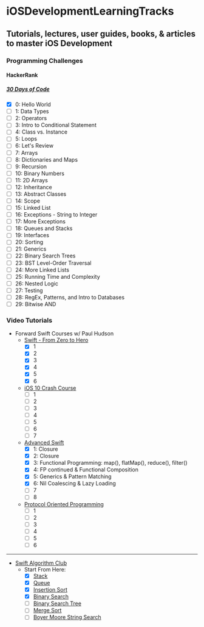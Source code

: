 # iOSDevelopmentLearningTracks
## Tutorials, lectures, user guides, books, & articles to master iOS Development

### Programming Challenges

#### HackerRank

##### [30 Days of Code](https://www.hackerrank.com/domains/tutorials/30-days-of-code)

- [x] 0: Hello World
- [ ] 1: Data Types
- [ ] 2: Operators
- [ ] 3: Intro to Conditional Statement
- [ ] 4: Class vs. Instance
- [ ] 5: Loops
- [ ] 6: Let's Review
- [ ] 7: Arrays
- [ ] 8: Dictionaries and Maps
- [ ] 9: Recursion
- [ ] 10: Binary Numbers
- [ ] 11: 2D Arrays
- [ ] 12: Inheritance
- [ ] 13: Abstract Classes
- [ ] 14: Scope
- [ ] 15: Linked List
- [ ] 16: Exceptions - String to Integer
- [ ] 17: More Exceptions
- [ ] 18: Queues and Stacks
- [ ] 19: Interfaces
- [ ] 20: Sorting
- [ ] 21: Generics
- [ ] 22: Binary Search Trees
- [ ] 23: BST Level-Order Traversal
- [ ] 24: More Linked Lists
- [ ] 25: Running Time and Complexity
- [ ] 26: Nested Logic
- [ ] 27: Testing
- [ ] 28: RegEx, Patterns, and Intro to Databases
- [ ] 29: Bitwise AND

### Video Tutorials
- Forward Swift Courses w/ Paul Hudson
  - [Swift - From Zero to Hero](https://forwardcourses:com/workshops/9)
    - [x] 1
    - [x] 2
    - [x] 3
    - [x] 4
    - [x] 5
    - [x] 6

  - [iOS 10 Crash Course](https://forwardcourses:com/workshops/7)
    - [ ] 1
    - [ ] 2
    - [ ] 3
    - [ ] 4
    - [ ] 5
    - [ ] 6
    - [ ] 7

  - [Advanced Swift](https://forwardcourses:com/workshops/8)
    - [x] 1: Closure
    - [x] 2: Closure
    - [x] 3: Functional Programming: map(), flatMap(), reduce(), filter()
    - [x] 4: FP continued & Functional Composition
    - [x] 5: Generics & Pattern Matching
    - [x] 6: Nil Coalescing & Lazy Loading
    - [ ] 7
    - [ ] 8

  - [Protocol Oriented Programming](https://forwardcourses:com/workshops/63)
    - [ ] 1
    - [ ] 2
    - [ ] 3
    - [ ] 4
    - [ ] 5
    - [ ] 6

---

- [Swift Algorithm Club](https://github:com/raywenderlich/swift-algorithm-club)
  - Start From Here:
    - [x] [Stack](https://github:com/raywenderlich/swift-algorithm-club/blob/master/Stack)
    - [x] [Queue](https://github:com/raywenderlich/swift-algorithm-club/blob/master/Queue)
    - [x] [Insertion Sort](https://github:com/raywenderlich/swift-algorithm-club/blob/master/Insertion%20Sort)
    - [x] [Binary Search](https://github:com/raywenderlich/swift-algorithm-club/blob/master/Binary%20Search)
    - [ ] [Binary Search Tree](https://github:com/raywenderlich/swift-algorithm-club/blob/master/Binary%20Search%20Tree)
    - [ ] [Merge Sort](https://github:com/raywenderlich/swift-algorithm-club/blob/master/Merge%20Sort)
    - [ ] [Boyer Moore String Search](https://github:com/raywenderlich/swift-algorithm-club/blob/master/Boyer-Moore)
